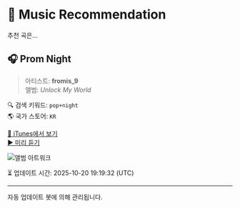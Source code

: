 
# 🎵 Music Recommendation

추천 곡은...

## 🎧 Prom Night  
> 아티스트: **fromis_9**  
> 앨범: _Unlock My World_  

🔍 검색 키워드: `pop+night`  
🌎 국가 스토어: `KR`

[🔗 iTunes에서 보기](https://music.apple.com/kr/album/prom-night/1689139194?i=1689139459&uo=4)  
[▶️ 미리 듣기](https://audio-ssl.itunes.apple.com/itunes-assets/AudioPreview126/v4/27/47/32/27473209-52c4-32f4-7f44-feebb746bb70/mzaf_9023218672327320546.plus.aac.p.m4a)

![앨범 아트워크](https://is1-ssl.mzstatic.com/image/thumb/Music126/v4/96/dd/8f/96dd8fb2-a58a-6432-4c77-c79bf07f2fdd/196922461620_Cover.jpg/100x100bb.jpg)

⏳ 업데이트 시간: 2025-10-20 19:19:32 (UTC)

---
자동 업데이트 봇에 의해 관리됩니다.
